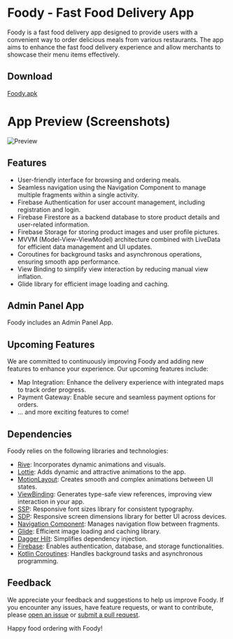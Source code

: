 # Foody - Fast Food Delivery App

Foody is a fast food delivery app designed to provide users with a convenient way to order delicious meals from various restaurants. The app aims to enhance the fast food delivery experience and allow merchants to showcase their menu items effectively.

## Download

[Foody.apk](https://www.mediafire.com/file/j5h9obftqtktkj5/Foody.apk/file)

# App Preview (Screenshots)

![Preview](https://github.com/Noctambulist-007/Foody/assets/137734510/e751fafe-69af-4604-a70b-108286809a7f)

## Features

- User-friendly interface for browsing and ordering meals.
- Seamless navigation using the Navigation Component to manage multiple fragments within a single activity.
- Firebase Authentication for user account management, including registration and login.
- Firebase Firestore as a backend database to store product details and user-related information.
- Firebase Storage for storing product images and user profile pictures.
- MVVM (Model-View-ViewModel) architecture combined with LiveData for efficient data management and UI updates.
- Coroutines for background tasks and asynchronous operations, ensuring smooth app performance.
- View Binding to simplify view interaction by reducing manual view inflation.
- Glide library for efficient image loading and caching.

## Admin Panel App

Foody includes an Admin Panel App.

## Upcoming Features

We are committed to continuously improving Foody and adding new features to enhance your experience. Our upcoming features include:

- Map Integration: Enhance the delivery experience with integrated maps to track order progress.
- Payment Gateway: Enable secure and seamless payment options for orders.
- ... and more exciting features to come!


## Dependencies

Foody relies on the following libraries and technologies:

- [Rive](https://rive.app/): Incorporates dynamic animations and visuals.
- [Lottie](https://github.com/airbnb/lottie-android): Adds dynamic and attractive animations to the app.
- [MotionLayout](https://developer.android.com/training/constraint-layout/motionlayout): Creates smooth and complex animations between UI states.
- [ViewBinding](https://developer.android.com/topic/libraries/view-binding): Generates type-safe view references, improving view interaction in your app.
- [SSP](https://github.com/intuit/ssp): Responsive font sizes library for consistent typography.
- [SDP](https://github.com/intuit/sdp): Responsive screen dimensions library for better UI across devices.
- [Navigation Component](https://developer.android.com/guide/navigation): Manages navigation flow between fragments.
- [Glide](https://github.com/bumptech/glide): Efficient image loading and caching library.
- [Dagger Hilt](https://dagger.dev/hilt/): Simplifies dependency injection.
- [Firebase](https://firebase.google.com/): Enables authentication, database, and storage functionalities.
- [Kotlin Coroutines](https://github.com/Kotlin/kotlinx.coroutines): Handles background tasks and asynchronous programming.

## Feedback

We appreciate your feedback and suggestions to help us improve Foody. If you encounter any issues, have feature requests, or want to contribute, please [open an issue](https://github.com/yourusername/Foody/issues) or [submit a pull request](https://github.com/yourusername/Foody/pulls).

Happy food ordering with Foody!
